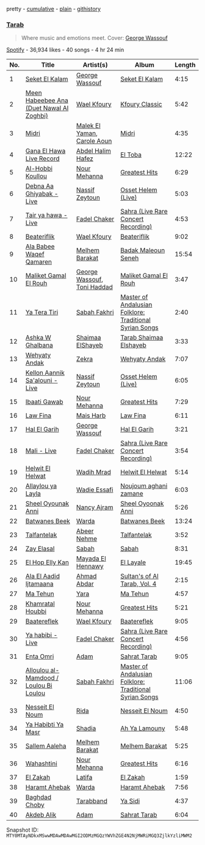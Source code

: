 pretty - [cumulative](/playlists/cumulative/37i9dQZF1DWZQ6UgJlQibR.md) - [plain](/playlists/plain/37i9dQZF1DWZQ6UgJlQibR) - [githistory](https://github.githistory.xyz/mackorone/spotify-playlist-archive/blob/main/playlists/plain/37i9dQZF1DWZQ6UgJlQibR)

### [Tarab](https://open.spotify.com/playlist/37i9dQZF1DWZQ6UgJlQibR)

> Where music and emotions meet\. Cover: <a href="spotify:artist:7Ddov9nbJDbpgzvBVb7cU1">George Wassouf</a>

[Spotify](https://open.spotify.com/user/spotify) - 36,934 likes - 40 songs - 4 hr 24 min

| No. | Title | Artist(s) | Album | Length |
|---|---|---|---|---|
| 1 | [Seket El Kalam](https://open.spotify.com/track/0EjtL0kIy4jfBfvjFwsGy7) | [George Wassouf](https://open.spotify.com/artist/7Ddov9nbJDbpgzvBVb7cU1) | [Seket El Kalam](https://open.spotify.com/album/3iHidVXC8WXiSAkYYfZtGJ) | 4:15 |
| 2 | [Meen Habeebee Ana \(Duet Nawal Al Zoghbi\)](https://open.spotify.com/track/5Ht5pDYfnyxp8SuEndKDQF) | [Wael Kfoury](https://open.spotify.com/artist/09A6IffSw0t8L8sfuOCVws) | [Kfoury Classic](https://open.spotify.com/album/1ICamuikY1Ye2nRiSUXN8x) | 5:42 |
| 3 | [Midri](https://open.spotify.com/track/1yOlhO1ejjlNSyV83ImGLW) | [Malek El Yaman](https://open.spotify.com/artist/10bHG6pbiXXIT63inPNyCI), [Carole Aoun](https://open.spotify.com/artist/5eo1Obe1OnCuklPbWBIMMM) | [Midri](https://open.spotify.com/album/5dkJWG1lsaGl03VaivzqIs) | 4:35 |
| 4 | [Gana El Hawa Live Record](https://open.spotify.com/track/4vN8c5cbkX3Zg9NyWGf661) | [Abdel Halim Hafez](https://open.spotify.com/artist/6IW026WCYU8L1WF79dfwss) | [El Toba](https://open.spotify.com/album/6Gp4f6CK3GBiGkDOoIslQu) | 12:22 |
| 5 | [Al\-Hobbi Koullou](https://open.spotify.com/track/5ndZ0322fIgfW7eTgRr5Ly) | [Nour Mehanna](https://open.spotify.com/artist/5AILvx0r074KUi1FDzRsoF) | [Greatest Hits](https://open.spotify.com/album/7ALk1jLl63umul7khEyEjD) | 6:29 |
| 6 | [Debna Aa Ghiyabak \- Live](https://open.spotify.com/track/2RitpqrakB9vc8qvLgZnDH) | [Nassif Zeytoun](https://open.spotify.com/artist/2ieBl5s08uHBwM8sUPvg65) | [Osset Helem \(Live\)](https://open.spotify.com/album/4iHkEaRoDSkP7FImQUBFxW) | 5:03 |
| 7 | [Tair ya hawa \- Live](https://open.spotify.com/track/2IRfMCKGYuZdymA6fEfRie) | [Fadel Chaker](https://open.spotify.com/artist/1LljnS3oumQ36wdBhkPKrs) | [Sahra \(Live Rare Concert Recording\)](https://open.spotify.com/album/7hsND1sb0FyP41zUE7GSMl) | 4:53 |
| 8 | [Beateriflik](https://open.spotify.com/track/56RjD8YTvGYNhwATPxTrbJ) | [Wael Kfoury](https://open.spotify.com/artist/09A6IffSw0t8L8sfuOCVws) | [Beateriflik](https://open.spotify.com/album/5Io8slUHRxxvIsRulY3WBI) | 9:02 |
| 9 | [Ala Babee Waqef Qamaren](https://open.spotify.com/track/5AmP3h3zhDQcte3kz4z2Ts) | [Melhem Barakat](https://open.spotify.com/artist/5fv3EVYW9U0DYDaAInC4fS) | [Badak Maleoun Seneh](https://open.spotify.com/album/3eKEfWOZfH5PcwMFvSW7Va) | 15:54 |
| 10 | [Maliket Gamal El Rouh](https://open.spotify.com/track/4q1dJXzkpdTe7WJStVmTS9) | [George Wassouf](https://open.spotify.com/artist/7Ddov9nbJDbpgzvBVb7cU1), [Toni Haddad](https://open.spotify.com/artist/7gt64IxYh3W4hkqffJ1qAa) | [Maliket Gamal El Rouh](https://open.spotify.com/album/0fvTIEDvIQ7ZzIj7a5rsP8) | 3:47 |
| 11 | [Ya Tera Tiri](https://open.spotify.com/track/2jhP3W3ihZZ5VqBtYWtAoJ) | [Sabah Fakhri](https://open.spotify.com/artist/2rm6vleqjlsZRsxQm3umpg) | [Master of Andalusian Folklore: Traditional Syrian Songs](https://open.spotify.com/album/3vnpDLv3yONaJBcs3Du2HN) | 2:40 |
| 12 | [Ashka W Ghalbana](https://open.spotify.com/track/4h1vT91RaEVpHw5mps8kBA) | [Shaimaa ElShayeb](https://open.spotify.com/artist/2hEKer00BCTbnluLPC0Mbr) | [Tarab Shaimaa Elshayeb](https://open.spotify.com/album/1Zfo16P7bNcUjR4ymd1L8B) | 3:33 |
| 13 | [Wehyaty Andak](https://open.spotify.com/track/3kCYgb4QmZGVJld5ItMC2u) | [Zekra](https://open.spotify.com/artist/7nlEIiYTOqregHVLnu6cL3) | [Wehyaty Andak](https://open.spotify.com/album/5I3L2UwUkFOdXIz3a8nRUP) | 7:07 |
| 14 | [Kellon Aannik Sa'alouni \- Live](https://open.spotify.com/track/4ll3vZTlOKEYzpQ3OjBnza) | [Nassif Zeytoun](https://open.spotify.com/artist/2ieBl5s08uHBwM8sUPvg65) | [Osset Helem \(Live\)](https://open.spotify.com/album/4iHkEaRoDSkP7FImQUBFxW) | 6:05 |
| 15 | [Ibaati Gawab](https://open.spotify.com/track/1czNqDPs2M3AKufyOxinDR) | [Nour Mehanna](https://open.spotify.com/artist/5AILvx0r074KUi1FDzRsoF) | [Greatest Hits](https://open.spotify.com/album/7ALk1jLl63umul7khEyEjD) | 7:29 |
| 16 | [Law Fina](https://open.spotify.com/track/0K8PqycedBtxFhNmknWF6s) | [Mais Harb](https://open.spotify.com/artist/4QanuerHBNrfWoC9x0ojk5) | [Law Fina](https://open.spotify.com/album/6i64TppqvGbIw0feHLRgNB) | 6:11 |
| 17 | [Hal El Garih](https://open.spotify.com/track/2PxhxoJgeJIgPerBhjLrzQ) | [George Wassouf](https://open.spotify.com/artist/7Ddov9nbJDbpgzvBVb7cU1) | [Hal El Garih](https://open.spotify.com/album/3Bl6meUuub4jAvIEJyyAIl) | 3:21 |
| 18 | [Mali \- Live](https://open.spotify.com/track/6jmz2f0MQGvQMbFoWejFtH) | [Fadel Chaker](https://open.spotify.com/artist/1LljnS3oumQ36wdBhkPKrs) | [Sahra \(Live Rare Concert Recording\)](https://open.spotify.com/album/7hsND1sb0FyP41zUE7GSMl) | 3:54 |
| 19 | [Helwit El Helwat](https://open.spotify.com/track/140SsIEUuQkdJl5nMe6OuY) | [Wadih Mrad](https://open.spotify.com/artist/3pQqjrraV2G4bFczsJjMT2) | [Helwit El Helwat](https://open.spotify.com/album/1YjN9eAsvTRTr4jlxDVMJ6) | 5:14 |
| 20 | [Allaylou ya Layla](https://open.spotify.com/track/6cfPLNdptZyDvDD6ugWCro) | [Wadie Essafi](https://open.spotify.com/artist/1Y1kbL4LA0JzApNPox6TrH) | [Noujoum aghani zamane](https://open.spotify.com/album/1qwsdN250QIB3s13ibi16U) | 6:03 |
| 21 | [Sheel Oyounak Anni](https://open.spotify.com/track/2PRL8u9zyCRResNVXeSgQw) | [Nancy Ajram](https://open.spotify.com/artist/0LnHdW6HMPoOlNdhG3DHjE) | [Sheel Oyoonak Anni](https://open.spotify.com/album/3XuDhEdBDaT1zd9mmUfo77) | 5:26 |
| 22 | [Batwanes Beek](https://open.spotify.com/track/2A4xTe1uOdRKKJUyilAqrF) | [Warda](https://open.spotify.com/artist/3myefQO8upDe4aNxjTFddr) | [Batwanes Beek](https://open.spotify.com/album/3w6wliAjhJS16hZyimZpT7) | 13:24 |
| 23 | [Talfantelak](https://open.spotify.com/track/2BCWZhkwEhTI7SYNzwdCdu) | [Abeer Nehme](https://open.spotify.com/artist/22VZmipYTMSoNzvBaWkVwF) | [Talfantelak](https://open.spotify.com/album/6fEh7EpH7NUQtC8dg2Yldv) | 3:52 |
| 24 | [Zay Elasal](https://open.spotify.com/track/6WL468M0cawkNfDIXMsjPK) | [Sabah](https://open.spotify.com/artist/1sA9ybX80IVJ00sdbm5kB9) | [Sabah](https://open.spotify.com/album/5ewdGO8RViJxkGMVGx4KdP) | 8:31 |
| 25 | [El Hop Elly Kan](https://open.spotify.com/track/0qiH7V7xzBu2zTYuAmHeu7) | [Mayada El Hennawy](https://open.spotify.com/artist/4KEnL3MuGqQHnaIKdZ1pYz) | [El Layale](https://open.spotify.com/album/3QNcRoTyS4dMawskF8qRF6) | 19:45 |
| 26 | [Ala El Aadid Ijtamaana](https://open.spotify.com/track/7FkTCLunm1yMQuRDsfJtcH) | [Ahmad Abdar](https://open.spotify.com/artist/3Zdzznb63NbHmP6Iowy22x) | [Sultan's of Al Tarab, Vol\. 4](https://open.spotify.com/album/6oHJk3MZboCBJzqHsOZe65) | 2:15 |
| 27 | [Ma Tehun](https://open.spotify.com/track/39ohufVtqCn9ySNSL0800B) | [Yara](https://open.spotify.com/artist/46FJPTBdnCK0GMd76nil6e) | [Ma Tehun](https://open.spotify.com/album/0KgqHCprFfPZn4DKAA4zXr) | 4:57 |
| 28 | [Khamratal Houbbi](https://open.spotify.com/track/1Iz1pyVDrnEAJkutlgQxXL) | [Nour Mehanna](https://open.spotify.com/artist/5AILvx0r074KUi1FDzRsoF) | [Greatest Hits](https://open.spotify.com/album/7ALk1jLl63umul7khEyEjD) | 5:21 |
| 29 | [Baatereflek](https://open.spotify.com/track/7CtrUBl2322AbN94u1aWSl) | [Wael Kfoury](https://open.spotify.com/artist/09A6IffSw0t8L8sfuOCVws) | [Baatereflek](https://open.spotify.com/album/3Lj06yHKqsunUo5fGurHsr) | 9:05 |
| 30 | [Ya habibi \- Live](https://open.spotify.com/track/7foZcrSugkCx062oIi4wVQ) | [Fadel Chaker](https://open.spotify.com/artist/1LljnS3oumQ36wdBhkPKrs) | [Sahra \(Live Rare Concert Recording\)](https://open.spotify.com/album/7hsND1sb0FyP41zUE7GSMl) | 4:56 |
| 31 | [Enta Omri](https://open.spotify.com/track/6Q8gmAggkS9GFlVLbjIzsS) | [Adam](https://open.spotify.com/artist/38hkUvMOhAhRSNGfd402SF) | [Sahrat Tarab](https://open.spotify.com/album/72iiKUrgjejSb61GMtZmEy) | 9:05 |
| 32 | [Alloulou al\-Mamdood / Loulou Bi Loulou](https://open.spotify.com/track/5W9KJkUcyLchbT3fV0kX8l) | [Sabah Fakhri](https://open.spotify.com/artist/2rm6vleqjlsZRsxQm3umpg) | [Master of Andalusian Folklore: Traditional Syrian Songs](https://open.spotify.com/album/3vnpDLv3yONaJBcs3Du2HN) | 11:06 |
| 33 | [Nesseit El Noum](https://open.spotify.com/track/150RdQBL2CroFPlEEXXMtg) | [Rida](https://open.spotify.com/artist/4gFBOamawQw6q77VBOeaQb) | [Nesseit El Noum](https://open.spotify.com/album/16jh51MRSnPk4OWxnHZ688) | 4:50 |
| 34 | [Ya Habibti Ya Masr](https://open.spotify.com/track/5Qwrje2t7Nzl1XYbLyGdeE) | [Shadia](https://open.spotify.com/artist/5Yoha5TJ90eyPB9xWadI06) | [Ah Ya Lamouny](https://open.spotify.com/album/6z6bmdmPwaKnwPvDnAb7gX) | 5:48 |
| 35 | [Sallem Aaleha](https://open.spotify.com/track/0fV5cFZhetebJVSe4HCIiO) | [Melhem Barakat](https://open.spotify.com/artist/5fv3EVYW9U0DYDaAInC4fS) | [Melhem Barakat](https://open.spotify.com/album/5NV5n0I5B6MxYYWV9cd3vK) | 5:25 |
| 36 | [Wahashtini](https://open.spotify.com/track/3tNjYMW0KORaE2tK1Sjd7J) | [Nour Mehanna](https://open.spotify.com/artist/5AILvx0r074KUi1FDzRsoF) | [Greatest Hits](https://open.spotify.com/album/7ALk1jLl63umul7khEyEjD) | 6:16 |
| 37 | [El Zakah](https://open.spotify.com/track/5BPiU4eojxCA9PHLRi8x4t) | [Latifa](https://open.spotify.com/artist/1PuTOfIYIEdoxKNnXJAPZe) | [El Zakah](https://open.spotify.com/album/7qHio96eRUQ6lwWKH44QFc) | 1:59 |
| 38 | [Haramt Ahebak](https://open.spotify.com/track/14XBdaGIR0iIaLHquiUWr5) | [Warda](https://open.spotify.com/artist/3myefQO8upDe4aNxjTFddr) | [Haramt Ahebak](https://open.spotify.com/album/47QmEHiw3P8huVwZ0jHeUo) | 7:56 |
| 39 | [Baghdad Choby](https://open.spotify.com/track/3IVt662A0J2oiOJsg8VKx6) | [Tarabband](https://open.spotify.com/artist/7HMpq7BBo9dLKr1z961pRA) | [Ya Sidi](https://open.spotify.com/album/0p2oxZptRyHl9d8UE86JeK) | 4:37 |
| 40 | [Akdeb Alik](https://open.spotify.com/track/1ZsMhxFNAJwPNDBbTNF0Hr) | [Adam](https://open.spotify.com/artist/38hkUvMOhAhRSNGfd402SF) | [Sahrat Tarab](https://open.spotify.com/album/72iiKUrgjejSb61GMtZmEy) | 6:04 |

Snapshot ID: `MTY0MTAyNDkxMSwwMDAwMDAwMGI2ODMzMGQzYWVhZGE4N2NjMWRiMGQ3ZjlkYzliMWM2`